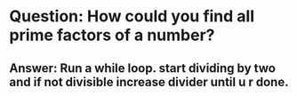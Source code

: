 # Question: How could you find all prime factors of a number?

## Answer: Run a while loop. start dividing by two and if not divisible increase divider until u r done.
